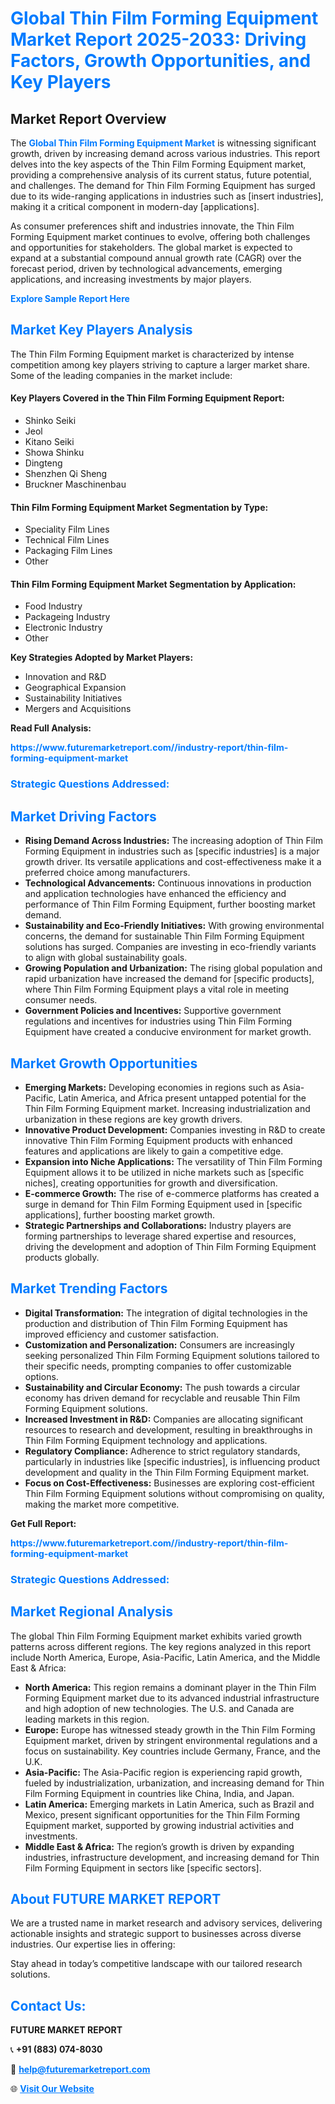 <h1 style="color: #007BFF;">Global Thin Film Forming Equipment Market Report 2025-2033: Driving Factors, Growth Opportunities, and Key Players</h1>

<section id="overview">
<h2>Market Report Overview</h2>
<p>The <a href="https://www.futuremarketreport.com//industry-report/thin-film-forming-equipment-market" style="color: #007BFF; text-decoration: none;"><strong>Global Thin Film Forming Equipment Market</strong></a> is witnessing significant growth, driven by increasing demand across various industries. This report delves into the key aspects of the Thin Film Forming Equipment market, providing a comprehensive analysis of its current status, future potential, and challenges. The demand for Thin Film Forming Equipment has surged due to its wide-ranging applications in industries such as [insert industries], making it a critical component in modern-day [applications].</p>
<p>As consumer preferences shift and industries innovate, the Thin Film Forming Equipment market continues to evolve, offering both challenges and opportunities for stakeholders. The global market is expected to expand at a substantial compound annual growth rate (CAGR) over the forecast period, driven by technological advancements, emerging applications, and increasing investments by major players.</p>
</section>

<section id="overview">
<p><a href="https://www.futuremarketreport.com//request-sample/reportId=83662" style="color: #007BFF; text-decoration: none;"><strong>Explore Sample Report Here</strong></a></p>
</section>

<section id="key-players">
<h2 style="color: #007BFF;">Market Key Players Analysis</h2>
<p>The Thin Film Forming Equipment market is characterized by intense competition among key players striving to capture a larger market share. Some of the leading companies in the market include:</p>
<h4>Key Players Covered in the Thin Film Forming Equipment Report:</h4>
<ul><li>Shinko Seiki</li><li>Jeol</li><li>Kitano Seiki</li><li>Showa Shinku</li><li>Dingteng</li><li>Shenzhen Qi Sheng</li><li>Bruckner Maschinenbau</li></ul>
<h4>Thin Film Forming Equipment Market Segmentation by Type:</h4>
<ul><li>Speciality Film Lines</li><li>Technical Film Lines</li><li>Packaging Film Lines</li><li>Other</li></ul>

<h4>Thin Film Forming Equipment Market Segmentation by Application:</h4>
<ul><li>Food Industry</li><li>Packageing Industry</li><li>Electronic Industry</li><li>Other</li></ul>
<p><strong>Key Strategies Adopted by Market Players:</strong></p>
<ul>
<li>Innovation and R&D</li>
<li>Geographical Expansion</li>
<li>Sustainability Initiatives</li>
<li>Mergers and Acquisitions</li>
</ul>
</section>

<section>
<p><strong>Read Full Analysis: </strong></p><a href="https://www.futuremarketreport.com//industry-report/thin-film-forming-equipment-market" style="color: #007BFF; text-decoration: none;"><strong>https://www.futuremarketreport.com//industry-report/thin-film-forming-equipment-market</strong></a>
<h3 style="color: #007BFF;">Strategic Questions Addressed:</h3>
</section>

<section id="driving-factors">
<h2 style="color: #007BFF;">Market Driving Factors</h2>
<ul>
<li><strong>Rising Demand Across Industries:</strong> The increasing adoption of Thin Film Forming Equipment in industries such as [specific industries] is a major growth driver. Its versatile applications and cost-effectiveness make it a preferred choice among manufacturers.</li>
<li><strong>Technological Advancements:</strong> Continuous innovations in production and application technologies have enhanced the efficiency and performance of Thin Film Forming Equipment, further boosting market demand.</li>
<li><strong>Sustainability and Eco-Friendly Initiatives:</strong> With growing environmental concerns, the demand for sustainable Thin Film Forming Equipment solutions has surged. Companies are investing in eco-friendly variants to align with global sustainability goals.</li>
<li><strong>Growing Population and Urbanization:</strong> The rising global population and rapid urbanization have increased the demand for [specific products], where Thin Film Forming Equipment plays a vital role in meeting consumer needs.</li>
<li><strong>Government Policies and Incentives:</strong> Supportive government regulations and incentives for industries using Thin Film Forming Equipment have created a conducive environment for market growth.</li>
</ul>
</section>

<section id="growth-opportunities">
<h2 style="color: #007BFF;">Market Growth Opportunities</h2>
<ul>
<li><strong>Emerging Markets:</strong> Developing economies in regions such as Asia-Pacific, Latin America, and Africa present untapped potential for the Thin Film Forming Equipment market. Increasing industrialization and urbanization in these regions are key growth drivers.</li>
<li><strong>Innovative Product Development:</strong> Companies investing in R&D to create innovative Thin Film Forming Equipment products with enhanced features and applications are likely to gain a competitive edge.</li>
<li><strong>Expansion into Niche Applications:</strong> The versatility of Thin Film Forming Equipment allows it to be utilized in niche markets such as [specific niches], creating opportunities for growth and diversification.</li>
<li><strong>E-commerce Growth:</strong> The rise of e-commerce platforms has created a surge in demand for Thin Film Forming Equipment used in [specific applications], further boosting market growth.</li>
<li><strong>Strategic Partnerships and Collaborations:</strong> Industry players are forming partnerships to leverage shared expertise and resources, driving the development and adoption of Thin Film Forming Equipment products globally.</li>
</ul>
</section>

<section id="trending-factors">
<h2 style="color: #007BFF;">Market Trending Factors</h2>
<ul>
<li><strong>Digital Transformation:</strong> The integration of digital technologies in the production and distribution of Thin Film Forming Equipment has improved efficiency and customer satisfaction.</li>
<li><strong>Customization and Personalization:</strong> Consumers are increasingly seeking personalized Thin Film Forming Equipment solutions tailored to their specific needs, prompting companies to offer customizable options.</li>
<li><strong>Sustainability and Circular Economy:</strong> The push towards a circular economy has driven demand for recyclable and reusable Thin Film Forming Equipment solutions.</li>
<li><strong>Increased Investment in R&D:</strong> Companies are allocating significant resources to research and development, resulting in breakthroughs in Thin Film Forming Equipment technology and applications.</li>
<li><strong>Regulatory Compliance:</strong> Adherence to strict regulatory standards, particularly in industries like [specific industries], is influencing product development and quality in the Thin Film Forming Equipment market.</li>
<li><strong>Focus on Cost-Effectiveness:</strong> Businesses are exploring cost-efficient Thin Film Forming Equipment solutions without compromising on quality, making the market more competitive.</li>
</ul>
</section>

<section>
<p><strong>Get Full Report: </strong></p><a href="https://www.futuremarketreport.com//industry-report/thin-film-forming-equipment-market" style="color: #007BFF; text-decoration: none;"><strong>https://www.futuremarketreport.com//industry-report/thin-film-forming-equipment-market</strong></a>
<h3 style="color: #007BFF;">Strategic Questions Addressed:</h3>
</section>


<section id="regional-analysis">
<h2 style="color: #007BFF;">Market Regional Analysis</h2>
<p>The global Thin Film Forming Equipment market exhibits varied growth patterns across different regions. The key regions analyzed in this report include North America, Europe, Asia-Pacific, Latin America, and the Middle East & Africa:</p>
<ul>
<li><strong>North America:</strong> This region remains a dominant player in the Thin Film Forming Equipment market due to its advanced industrial infrastructure and high adoption of new technologies. The U.S. and Canada are leading markets in this region.</li>
<li><strong>Europe:</strong> Europe has witnessed steady growth in the Thin Film Forming Equipment market, driven by stringent environmental regulations and a focus on sustainability. Key countries include Germany, France, and the U.K.</li>
<li><strong>Asia-Pacific:</strong> The Asia-Pacific region is experiencing rapid growth, fueled by industrialization, urbanization, and increasing demand for Thin Film Forming Equipment in countries like China, India, and Japan.</li>
<li><strong>Latin America:</strong> Emerging markets in Latin America, such as Brazil and Mexico, present significant opportunities for the Thin Film Forming Equipment market, supported by growing industrial activities and investments.</li>
<li><strong>Middle East & Africa:</strong> The region’s growth is driven by expanding industries, infrastructure development, and increasing demand for Thin Film Forming Equipment in sectors like [specific sectors].</li>
</ul>
</section>

<footer>
<h2 style="color: #007BFF;">About FUTURE MARKET REPORT</h2>
<p>We are a trusted name in market research and advisory services, delivering actionable insights and strategic support to businesses across diverse industries. Our expertise lies in offering:</p>

<p>Stay ahead in today’s competitive landscape with our tailored research solutions.</p>

<h2 style="color: #007BFF;">Contact Us:</h2>
<p><strong>FUTURE MARKET REPORT</strong></p>
<p>📞 <strong>+91 (883) 074-8030</strong></p>
<p>📧 <strong><a href="mailto:help@futuremarketreport.com" style="color: #007BFF;">help@futuremarketreport.com</a></strong></p>
<p>🌐 <strong><a href="https://www.futuremarketreport.com/" style="color: #007BFF;">Visit Our Website</a></strong></p>
</footer>